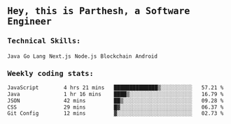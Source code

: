 <samp>
    <h2>Hey, this is Parthesh, a Software Engineer</h2>
    <h3>Technical Skills: </h3>
    <code>Java</code> <code>Go Lang</code> <code>Next.js</code> <code>Node.js</code> <code>Blockchain</code> <code>Android</code>
    <h3>Weekly coding stats:</h3>
<!--START_SECTION:waka-->

```txt
JavaScript        4 hrs 21 mins   ██████████████▒░░░░░░░░░░   57.21 %
Java              1 hr 16 mins    ████▒░░░░░░░░░░░░░░░░░░░░   16.79 %
JSON              42 mins         ██▒░░░░░░░░░░░░░░░░░░░░░░   09.28 %
CSS               29 mins         █▓░░░░░░░░░░░░░░░░░░░░░░░   06.37 %
Git Config        12 mins         ▓░░░░░░░░░░░░░░░░░░░░░░░░   02.73 %
```

<!--END_SECTION:waka-->
</samp>
